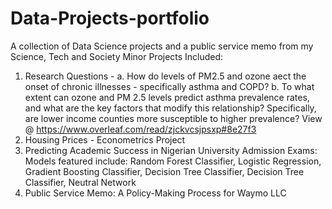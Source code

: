 # Data-Projects-portfolio
A collection of Data Science projects and a public service memo from my Science, Tech and Society Minor 
Projects Included: 
1) Research Questions - a. How do levels of PM2.5 and ozone aect the onset of chronic illnesses - specifically asthma and COPD? b. To what extent can ozone and PM 2.5 levels predict asthma prevalence rates, and what are the key factors that modify this relationship? Specifically, are lower income counties more susceptible to higher prevalence? View @ https://www.overleaf.com/read/zjckvcsjpsxp#8e27f3
2) Housing Prices - Econometrics Project
3) Predicting Academic Success in Nigerian University Admission Exams: Models featured include: Random Forest Classifier, Logistic Regression, Gradient Boosting Classifier, Decision Tree Classifier, Decision Tree Classifier, Neutral Network
4) Public Service Memo: A Policy-Making Process for Waymo LLC 

